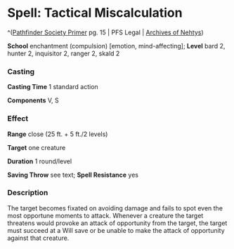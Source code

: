 # Spell: Tactical Miscalculation

^([Pathfinder Society Primer][ss-tactical-miscalculation] pg. 15 | PFS Legal | [Archives of Nehtys][sn-tactical-miscalculation])

**School** enchantment (compulsion) [emotion, mind-affecting]; **Level** bard 2, hunter 2, inquisitor 2, ranger 2, skald 2

### Casting

**Casting Time** 1 standard action   

**Components** V, S 

### Effect

**Range** close (25 ft. + 5 ft./2 levels)  

**Target** one creature  

**Duration** 1 round/level   

**Saving Throw** see text; **Spell Resistance** yes 

### Description

The target becomes fixated on avoiding damage and fails to spot even the most opportune moments to attack. Whenever a creature the target threatens would provoke an attack of opportunity from the target, the target must succeed at a Will save or be unable to make the attack of opportunity against that creature.

[ss-tactical-miscalculation]: http://paizo.com/products/btpy8yw6
[sn-tactical-miscalculation]: http://www.archivesofnethys.com/SpellDisplay.aspx?ItemName=Tactical%20Miscalculation